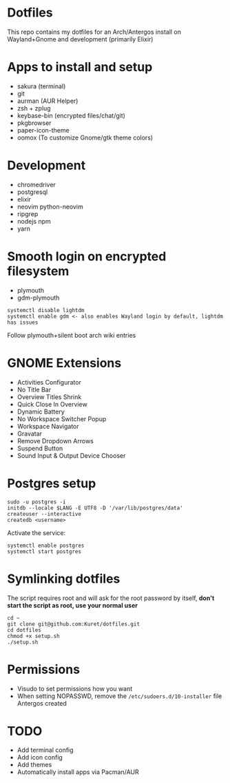 # Dotfiles

This repo contains my dotfiles for an Arch/Antergos install on Wayland+Gnome and development (primarily Elixir)

# Apps to install and setup

- sakura (terminal)
- git
- aurman (AUR Helper)
- zsh + zplug
- keybase-bin (encrypted files/chat/git)
- pkgbrowser
- paper-icon-theme
- oomox (To customize Gnome/gtk theme colors)

# Development

- chromedriver
- postgresql
- elixir
- neovim python-neovim
- ripgrep
- nodejs npm
- yarn

# Smooth login on encrypted filesystem

- plymouth
- gdm-plymouth

```
systemctl disable lightdm
systemctl enable gdm <- also enables Wayland login by default, lightdm has issues
```

Follow plymouth+silent boot arch wiki entries

# GNOME Extensions

- Activities Configurator
- No Title Bar
- Overview Titles Shrink
- Quick Close In Overview
- Dynamic Battery
- No Workspace Switcher Popup
- Workspace Navigator
- Gravatar
- Remove Dropdown Arrows
- Suspend Button
- Sound Input & Output Device Chooser

# Postgres setup

```
sudo -u postgres -i
initdb --locale $LANG -E UTF8 -D '/var/lib/postgres/data'
createuser --interactive
createdb <username>
```

Activate the service:
```
systemctl enable postgres
systemctl start postgres
```

# Symlinking dotfiles

The script requires root and will ask for the root password by itself, **don't start the script as root, use your normal user**

```
cd ~
git clone git@github.com:Kuret/dotfiles.git
cd dotfiles
chmod +x setup.sh
./setup.sh
```

# Permissions

- Visudo to set permissions how you want
- When setting NOPASSWD, remove the `/etc/sudoers.d/10-installer` file Antergos created

# TODO

- Add terminal config
- Add icon config
- Add themes
- Automatically install apps via Pacman/AUR


